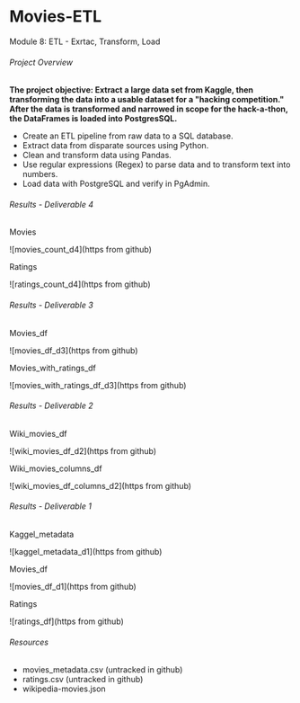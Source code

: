 # Movies-ETL
Module 8: ETL - Exrtac, Transform, Load
###### Project Overview
**The project objective: Extract a large data set from Kaggle, then transforming the data into a usable dataset for a "hacking competition." After the data is transformed and narrowed in scope for the hack-a-thon, the DataFrames is loaded into PostgresSQL.**
- Create an ETL pipeline from raw data to a SQL database.
- Extract data from disparate sources using Python.
- Clean and transform data using Pandas.
- Use regular expressions (Regex) to parse data and to transform text into numbers.
- Load data with PostgreSQL and verify in PgAdmin.
###### Results - Deliverable 4

Movies

![movies_count_d4](https from github)

Ratings

![ratings_count_d4](https from github)

###### Results - Deliverable 3

Movies_df

![movies_df_d3](https from github)

Movies_with_ratings_df

![movies_with_ratings_df_d3](https from github)

###### Results - Deliverable 2

Wiki_movies_df

![wiki_movies_df_d2](https from github)

Wiki_movies_columns_df

![wiki_movies_df_columns_d2](https from github)

###### Results - Deliverable 1

Kaggel_metadata

![kaggel_metadata_d1](https from github)

Movies_df

![movies_df_d1](https from github)

Ratings

![ratings_df](https from github)

###### Resources
- movies_metadata.csv (untracked in github)
- ratings.csv (untracked in github)
- wikipedia-movies.json